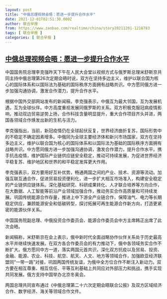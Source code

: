 ```yaml
---
layout: post
title: "中俄总理视频会晤：愿进一步提升合作水平"
date: 2021-12-01T02:51:30.000Z
author: 联合早报
from: https://www.zaobao.com/realtime/china/story20211201-1218783
tags: [ 联合早报 ]
categories: [ 联合早报 ]
---
```

<!--1638347160000-->
[中俄总理视频会晤：愿进一步提升合作水平](https://www.zaobao.com/realtime/china/story20211201-1218783)
------

<div>
<p>中国国务院总理李克强昨天下午在人民大会堂以视频方式与俄罗斯总理米舒斯京共同主持中俄总理第26次定期会晤时说，双方在坚持多边主义，维护以联合国为核心的国际体系和以国际法为基础的国际秩序方面拥有战略共识。中方愿同俄方进一步加强沟通协调，激发合作潜力，提升合作水平。</p><p>根据中国外交部网站发布的新闻稿，李克强表示，中俄互为最大邻国，互为发展机遇，互为全球伙伴。中方高度重视发展同俄罗斯的关系。双方积极克服冠病疫情影响，推动双边贸易逆势上扬，合作科技含量明显提升，重大合作项目齐头并进，两国各领域合作焕发出新的生机与活力。</p><p>李克强指出，当前，新冠疫情仍在全球起伏反复，世界经济曲折复苏，国际形势中的不稳定不确定因素增多。中俄同为全球主要经济体和新兴市场国家，双方在坚持多边主义，维护以联合国为核心的国际体系和以国际法为基础的国际秩序方面拥有战略共识。中方愿同俄方进一步加强沟通协调，激发合作潜力，提升合作水平。携手抗击疫情，维护国际产业链供应链安全稳定，推动可持续发展，为促进世界经济平稳复苏、维护地区和世界的和平稳定发挥更大作用。</p><section id="imu"><div id="dfp-ad-imu1">        </div></section><p>李克强表示，双方要用好互补优势，畅通两国之间的产业、技术、资源等流动。加强互联互通合作，促进贸易投资便利化，进一步扩大相互市场准入，构建安全稳定的产业链供应链体系。深化基础研究、科研成果转化、人才联合培养等方向合作，在大数据、人工智能等前沿产业领域加强合作，推动务实合作高质量和可持续发展。巩固传统能源合作存量，推进上中下游全产业链合作，保障油气、电力等长期稳定供应，兼顾能源安全和低碳转型，探讨拓展可再生能源合作新方向，打造更紧密的能源伙伴关系。&nbsp;</p><p>中国国务院副总理、中俄投资合作委员会、能源合作委员会中方主席韩正出席了此次会晤。</p><p>新闻稿称，米舒斯京在会上表示，俄中新时代全面战略协作伙伴关系处于历史最高水平并继续快速发展。在双方各合作委员会的有力推动下，俄中各领域务实合作不断扩大。俄方愿同中方一道，落实两国元首共识，深化双方抗疫以及贸易、投资、金融、能源、农业、科技、航空、航天、人文、地方等领域合作，加强欧亚经济联盟同“一带一路”对接，巩固两国传统友谊，为俄中全方位合作不断注入新动力。双方要在相互尊重、相互信任、平等互利基础上共同应对外部压力和挑战，携手实现共同发展。俄方支持中国举办北京冬奥会。</p><div id="innity-in-post"></div><div id="dfp-ad-midarticlespecial">        </div><p>两国总理共同宣布通过《中俄总理第二十六次定期会晤联合公报》及双方区域经济合作、数字经济、海关等领域合作文件。</p>      <div class="cx_paywall_placeholder" id="sph_cdp_40"></div>
</div>
